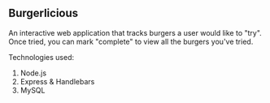 Burgerlicious
-------

An interactive web application that tracks burgers a user would like to "try". Once tried, you can mark "complete" to view all the burgers you've tried.

Technologies used: 
1. Node.js
2. Express & Handlebars
3. MySQL
